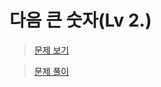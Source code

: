 # 다음 큰 숫자(Lv 2.)
> [문제 보기](https://school.programmers.co.kr/learn/courses/30/lessons/12911)  

> [문제 풀이](https://moxie2ks.notion.site/Programmers-12911-1c5a2b63c0ca4b5d920128c598e3bbfe)